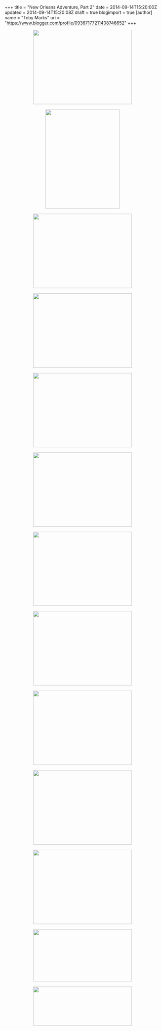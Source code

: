 +++
title = "New Orleans Adventure, Part 2"
date = 2014-09-14T15:20:00Z
updated = 2014-09-14T15:20:08Z
draft = true
blogimport = true 
[author]
	name = "Toby Marks"
	uri = "https://www.blogger.com/profile/09367177211408746652"
+++

<div class="separator" style="clear: both; text-align: center;"><a href="http://1.bp.blogspot.com/-KNm4m641RdA/VBYUebVuPGI/AAAAAAAABP8/Qlsslo58UKw/s1600/DSC01399.jpg" imageanchor="1" style="margin-left: 1em; margin-right: 1em;"><img border="0" src="http://1.bp.blogspot.com/-KNm4m641RdA/VBYUebVuPGI/AAAAAAAABP8/Qlsslo58UKw/s1600/DSC01399.jpg" height="240" width="320" /></a></div><br /><div class="separator" style="clear: both; text-align: center;"><a href="http://2.bp.blogspot.com/-oB_ob6CDCgU/VBYUeZYluTI/AAAAAAAABP4/akoeHPEMkM4/s1600/DSC01401.jpg" imageanchor="1" style="margin-left: 1em; margin-right: 1em;"><img border="0" src="http://2.bp.blogspot.com/-oB_ob6CDCgU/VBYUeZYluTI/AAAAAAAABP4/akoeHPEMkM4/s1600/DSC01401.jpg" height="320" width="240" /></a></div><br /><div class="separator" style="clear: both; text-align: center;"><a href="http://1.bp.blogspot.com/-WwDiCL-UL38/VBYUfYYvJsI/AAAAAAAABQM/-V3Qh0rTcU4/s1600/DSC01405.jpg" imageanchor="1" style="margin-left: 1em; margin-right: 1em;"><img border="0" src="http://1.bp.blogspot.com/-WwDiCL-UL38/VBYUfYYvJsI/AAAAAAAABQM/-V3Qh0rTcU4/s1600/DSC01405.jpg" height="240" width="320" /></a></div><br /><div class="separator" style="clear: both; text-align: center;"><a href="http://2.bp.blogspot.com/-ENCBDFuDl-Q/VBYUff091NI/AAAAAAAABQI/lG0vOEZ4QYo/s1600/DSC01408.JPG" imageanchor="1" style="margin-left: 1em; margin-right: 1em;"><img border="0" src="http://2.bp.blogspot.com/-ENCBDFuDl-Q/VBYUff091NI/AAAAAAAABQI/lG0vOEZ4QYo/s1600/DSC01408.JPG" height="240" width="320" /></a></div><br /><div class="separator" style="clear: both; text-align: center;"><a href="http://1.bp.blogspot.com/-IxGtA_cwGMk/VBYUhMHJcFI/AAAAAAAABQo/8lY_gFFbWNU/s1600/DSC01412.JPG" imageanchor="1" style="margin-left: 1em; margin-right: 1em;"><img border="0" src="http://1.bp.blogspot.com/-IxGtA_cwGMk/VBYUhMHJcFI/AAAAAAAABQo/8lY_gFFbWNU/s1600/DSC01412.JPG" height="240" width="320" /></a></div><br /><div class="separator" style="clear: both; text-align: center;"><a href="http://1.bp.blogspot.com/-vHye3ipqDuw/VBYUfzqw_NI/AAAAAAAABQQ/Ag8nVIj_qy4/s1600/DSC01421.jpg" imageanchor="1" style="margin-left: 1em; margin-right: 1em;"><img border="0" src="http://1.bp.blogspot.com/-vHye3ipqDuw/VBYUfzqw_NI/AAAAAAAABQQ/Ag8nVIj_qy4/s1600/DSC01421.jpg" height="239" width="320" /></a></div><br /><div class="separator" style="clear: both; text-align: center;"><a href="http://3.bp.blogspot.com/-36xSt1N7YS8/VBYUgHeafkI/AAAAAAAABQY/OQ6QxHnPUmw/s1600/DSC01424.jpg" imageanchor="1" style="margin-left: 1em; margin-right: 1em;"><img border="0" src="http://3.bp.blogspot.com/-36xSt1N7YS8/VBYUgHeafkI/AAAAAAAABQY/OQ6QxHnPUmw/s1600/DSC01424.jpg" height="239" width="320" /></a></div><br /><div class="separator" style="clear: both; text-align: center;"><a href="http://4.bp.blogspot.com/-ueGPoqrB5ew/VBYUgSQABgI/AAAAAAAABQ0/HbgoxEWshmQ/s1600/DSC01425.jpg" imageanchor="1" style="margin-left: 1em; margin-right: 1em;"><img border="0" src="http://4.bp.blogspot.com/-ueGPoqrB5ew/VBYUgSQABgI/AAAAAAAABQ0/HbgoxEWshmQ/s1600/DSC01425.jpg" height="240" width="320" /></a></div><br /><div class="separator" style="clear: both; text-align: center;"><a href="http://3.bp.blogspot.com/-EOEtO9HDMMA/VBYUgvtNNnI/AAAAAAAABQk/K7DKmo5IWws/s1600/DSC01431.jpg" imageanchor="1" style="margin-left: 1em; margin-right: 1em;"><img border="0" src="http://3.bp.blogspot.com/-EOEtO9HDMMA/VBYUgvtNNnI/AAAAAAAABQk/K7DKmo5IWws/s1600/DSC01431.jpg" height="240" width="320" /></a></div><br /><div class="separator" style="clear: both; text-align: center;"><a href="http://4.bp.blogspot.com/-glH4m-mTzNo/VBYUiIx3i3I/AAAAAAAABQ8/Zb_-TpD2Dp4/s1600/DSC01432.JPG" imageanchor="1" style="margin-left: 1em; margin-right: 1em;"><img border="0" src="http://4.bp.blogspot.com/-glH4m-mTzNo/VBYUiIx3i3I/AAAAAAAABQ8/Zb_-TpD2Dp4/s1600/DSC01432.JPG" height="240" width="320" /></a></div><br /><div class="separator" style="clear: both; text-align: center;"><a href="http://1.bp.blogspot.com/-O2by8gYmE90/VBYUicE7uhI/AAAAAAAABRI/i37cJsl8puw/s1600/DSC01440.JPG" imageanchor="1" style="margin-left: 1em; margin-right: 1em;"><img border="0" src="http://1.bp.blogspot.com/-O2by8gYmE90/VBYUicE7uhI/AAAAAAAABRI/i37cJsl8puw/s1600/DSC01440.JPG" height="240" width="320" /></a></div><br /><div class="separator" style="clear: both; text-align: center;"><a href="http://4.bp.blogspot.com/-KHR8p4hQz1g/VBYUiSKFdJI/AAAAAAAABRE/xJQdaVxCjxc/s1600/IMG_1384.JPG" imageanchor="1" style="margin-left: 1em; margin-right: 1em;"><img border="0" src="http://4.bp.blogspot.com/-KHR8p4hQz1g/VBYUiSKFdJI/AAAAAAAABRE/xJQdaVxCjxc/s1600/IMG_1384.JPG" height="168" width="320" /></a></div><br /><div class="separator" style="clear: both; text-align: center;"><a href="http://1.bp.blogspot.com/-3f5MDfzZdnw/VBYUjIUBIcI/AAAAAAAABRU/8E-WCSZ1ns0/s1600/IMG_1388.JPG" imageanchor="1" style="margin-left: 1em; margin-right: 1em;"><img border="0" src="http://1.bp.blogspot.com/-3f5MDfzZdnw/VBYUjIUBIcI/AAAAAAAABRU/8E-WCSZ1ns0/s1600/IMG_1388.JPG" height="126" width="320" /></a></div><br />
